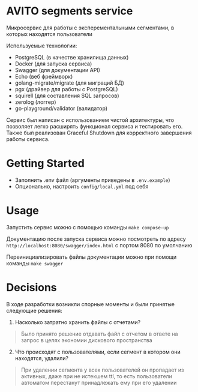 # AVITO segments service

Микросервис для работы с эксперементальными сегментами, в которых находятся пользователи

Используемые технологии:
- PostgreSQL (в качестве хранилища данных)
- Docker (для запуска сервиса)
- Swagger (для документации API)
- Echo (веб фреймворк)
- golang-migrate/migrate (для миграций БД)
- pgx (драйвер для работы с PostgreSQL)
- squirell (для составления SQL запросов)
- zerolog (логгер)
- go-playground/validator (валидатор)

Сервис был написан с использованием чистой архитектуры, что позволяет легко расширять функционал сервиса и тестировать его.
Также был реализован Graceful Shutdown для корректного завершения работы сервиса.


# Getting Started

- Заполнить .env файл (аргументы приведены в `.env.example`)
- Опционально, настроить `config/local.yml` под себя


# Usage

Запустить сервис можно с помощью команды `make compose-up`

Документацию после запуска сервиса можно посмотреть по адресу `http://localhost:8080/swagger/index.html`
с портом 8080 по умолчанию

Переинициализировать файлы документации можно при помощи команды `make swagger`


# Decisions

В ходе разработки возникли спорные моменты и были принятые следующие решения:

1. Насколько затратно хранить файлы с отчетами?
> Было принято решение отдавать файл с отчетом в ответе на запрос в целях экономии дискового пространства
2. Что происходят с пользователями, если сегмент в котором они находятся, удалили?
> При удалении сегмента у всех пользователей он пропадает из активных, даже при не истекшем ttl, то есть пользователи автоматом перестанут принадлежать ему при его удалении